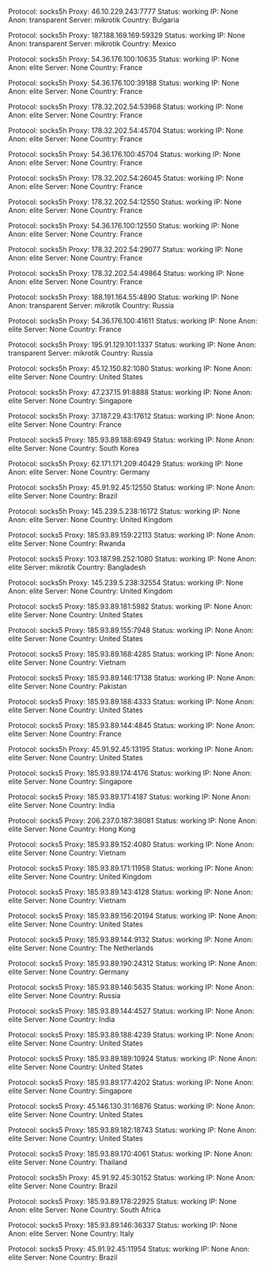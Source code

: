 Protocol: socks5h
Proxy: 46.10.229.243:7777
Status: working
IP: None
Anon: transparent
Server: mikrotik
Country: Bulgaria

Protocol: socks5h
Proxy: 187.188.169.169:59329
Status: working
IP: None
Anon: transparent
Server: mikrotik
Country: Mexico

Protocol: socks5h
Proxy: 54.36.176.100:10635
Status: working
IP: None
Anon: elite
Server: None
Country: France

Protocol: socks5h
Proxy: 54.36.176.100:39188
Status: working
IP: None
Anon: elite
Server: None
Country: France

Protocol: socks5h
Proxy: 178.32.202.54:53968
Status: working
IP: None
Anon: elite
Server: None
Country: France

Protocol: socks5h
Proxy: 178.32.202.54:45704
Status: working
IP: None
Anon: elite
Server: None
Country: France

Protocol: socks5h
Proxy: 54.36.176.100:45704
Status: working
IP: None
Anon: elite
Server: None
Country: France

Protocol: socks5h
Proxy: 178.32.202.54:26045
Status: working
IP: None
Anon: elite
Server: None
Country: France

Protocol: socks5h
Proxy: 178.32.202.54:12550
Status: working
IP: None
Anon: elite
Server: None
Country: France

Protocol: socks5h
Proxy: 54.36.176.100:12550
Status: working
IP: None
Anon: elite
Server: None
Country: France

Protocol: socks5h
Proxy: 178.32.202.54:29077
Status: working
IP: None
Anon: elite
Server: None
Country: France

Protocol: socks5h
Proxy: 178.32.202.54:49864
Status: working
IP: None
Anon: elite
Server: None
Country: France

Protocol: socks5h
Proxy: 188.191.164.55:4890
Status: working
IP: None
Anon: transparent
Server: mikrotik
Country: Russia

Protocol: socks5h
Proxy: 54.36.176.100:41611
Status: working
IP: None
Anon: elite
Server: None
Country: France

Protocol: socks5h
Proxy: 195.91.129.101:1337
Status: working
IP: None
Anon: transparent
Server: mikrotik
Country: Russia

Protocol: socks5h
Proxy: 45.12.150.82:1080
Status: working
IP: None
Anon: elite
Server: None
Country: United States

Protocol: socks5h
Proxy: 47.237.15.91:8888
Status: working
IP: None
Anon: elite
Server: None
Country: Singapore

Protocol: socks5h
Proxy: 37.187.29.43:17612
Status: working
IP: None
Anon: elite
Server: None
Country: France

Protocol: socks5
Proxy: 185.93.89.188:6949
Status: working
IP: None
Anon: elite
Server: None
Country: South Korea

Protocol: socks5h
Proxy: 62.171.171.209:40429
Status: working
IP: None
Anon: elite
Server: None
Country: Germany

Protocol: socks5h
Proxy: 45.91.92.45:12550
Status: working
IP: None
Anon: elite
Server: None
Country: Brazil

Protocol: socks5h
Proxy: 145.239.5.238:16172
Status: working
IP: None
Anon: elite
Server: None
Country: United Kingdom

Protocol: socks5
Proxy: 185.93.89.159:22113
Status: working
IP: None
Anon: elite
Server: None
Country: Rwanda

Protocol: socks5
Proxy: 103.187.98.252:1080
Status: working
IP: None
Anon: elite
Server: mikrotik
Country: Bangladesh

Protocol: socks5h
Proxy: 145.239.5.238:32554
Status: working
IP: None
Anon: elite
Server: None
Country: United Kingdom

Protocol: socks5
Proxy: 185.93.89.181:5982
Status: working
IP: None
Anon: elite
Server: None
Country: United States

Protocol: socks5
Proxy: 185.93.89.155:7948
Status: working
IP: None
Anon: elite
Server: None
Country: United States

Protocol: socks5
Proxy: 185.93.89.168:4285
Status: working
IP: None
Anon: elite
Server: None
Country: Vietnam

Protocol: socks5
Proxy: 185.93.89.146:17138
Status: working
IP: None
Anon: elite
Server: None
Country: Pakistan

Protocol: socks5
Proxy: 185.93.89.188:4333
Status: working
IP: None
Anon: elite
Server: None
Country: United States

Protocol: socks5
Proxy: 185.93.89.144:4845
Status: working
IP: None
Anon: elite
Server: None
Country: France

Protocol: socks5h
Proxy: 45.91.92.45:13195
Status: working
IP: None
Anon: elite
Server: None
Country: United States

Protocol: socks5
Proxy: 185.93.89.174:4176
Status: working
IP: None
Anon: elite
Server: None
Country: Singapore

Protocol: socks5
Proxy: 185.93.89.171:4187
Status: working
IP: None
Anon: elite
Server: None
Country: India

Protocol: socks5
Proxy: 206.237.0.187:38081
Status: working
IP: None
Anon: elite
Server: None
Country: Hong Kong

Protocol: socks5
Proxy: 185.93.89.152:4080
Status: working
IP: None
Anon: elite
Server: None
Country: Vietnam

Protocol: socks5
Proxy: 185.93.89.171:11958
Status: working
IP: None
Anon: elite
Server: None
Country: United Kingdom

Protocol: socks5
Proxy: 185.93.89.143:4128
Status: working
IP: None
Anon: elite
Server: None
Country: Vietnam

Protocol: socks5
Proxy: 185.93.89.156:20194
Status: working
IP: None
Anon: elite
Server: None
Country: United States

Protocol: socks5
Proxy: 185.93.89.144:9132
Status: working
IP: None
Anon: elite
Server: None
Country: The Netherlands

Protocol: socks5
Proxy: 185.93.89.190:24312
Status: working
IP: None
Anon: elite
Server: None
Country: Germany

Protocol: socks5
Proxy: 185.93.89.146:5635
Status: working
IP: None
Anon: elite
Server: None
Country: Russia

Protocol: socks5
Proxy: 185.93.89.144:4527
Status: working
IP: None
Anon: elite
Server: None
Country: India

Protocol: socks5
Proxy: 185.93.89.188:4239
Status: working
IP: None
Anon: elite
Server: None
Country: United States

Protocol: socks5
Proxy: 185.93.89.189:10924
Status: working
IP: None
Anon: elite
Server: None
Country: United States

Protocol: socks5
Proxy: 185.93.89.177:4202
Status: working
IP: None
Anon: elite
Server: None
Country: Singapore

Protocol: socks5
Proxy: 45.146.130.31:16876
Status: working
IP: None
Anon: elite
Server: None
Country: United States

Protocol: socks5
Proxy: 185.93.89.182:18743
Status: working
IP: None
Anon: elite
Server: None
Country: United States

Protocol: socks5
Proxy: 185.93.89.170:4061
Status: working
IP: None
Anon: elite
Server: None
Country: Thailand

Protocol: socks5h
Proxy: 45.91.92.45:30152
Status: working
IP: None
Anon: elite
Server: None
Country: Brazil

Protocol: socks5
Proxy: 185.93.89.178:22925
Status: working
IP: None
Anon: elite
Server: None
Country: South Africa

Protocol: socks5
Proxy: 185.93.89.146:36337
Status: working
IP: None
Anon: elite
Server: None
Country: Italy

Protocol: socks5
Proxy: 45.91.92.45:11954
Status: working
IP: None
Anon: elite
Server: None
Country: Brazil

